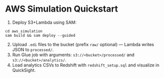 # AWS Simulation Quickstart

1) Deploy S3+Lambda using SAM:
```
cd aws_simulation
sam build && sam deploy --guided
```
2) Upload `.edi` files to the bucket (prefix `raw/` optional) — Lambda writes JSON to `processed/`.
3) Run Glue job with arguments: `s3://<bucket>/processed/` and `s3://<bucket>/analytics/`.
4) Load analytics CSVs to Redshift with `redshift_setup.sql` and visualize in QuickSight.

